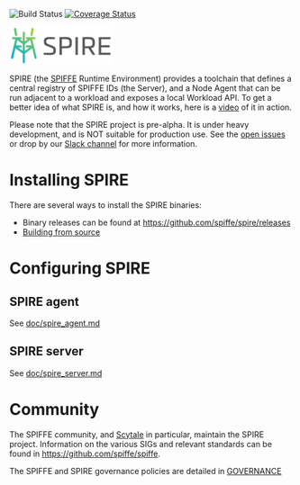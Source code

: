 ![Build Status](https://travis-ci.org/spiffe/spire.svg?branch=master)
[![Coverage Status](https://coveralls.io/repos/github/spiffe/spire/badge.svg?branch=master)](https://coveralls.io/github/spiffe/spire?branch=master)

![SPIRE Logo](/doc/images/spire_logo.png)

SPIRE (the [SPIFFE](https://github.com/spiffe/spiffe) Runtime Environment) provides a toolchain that defines a central registry of
SPIFFE IDs (the Server), and a Node Agent that can be run adjacent to a workload and
exposes a local Workload API. To get a better idea of what SPIRE is, and how it works, here is a [video](https://www.youtube.com/watch?v=uDHNcZ0eGHI) of it in action.

Please note that the SPIRE project is pre-alpha. It is under heavy development, and is NOT suitable for production use. See the [open issues](https://github.com/spiffe/spire/issues) or drop by our [Slack channel](https://slack.spiffe.io/) for more information.

# Installing SPIRE

There are several ways to install the SPIRE binaries:

* Binary releases can be found at https://github.com/spiffe/spire/releases
* [Building from source](/CONTRIBUTING.md)

# Configuring SPIRE

## SPIRE agent

See [doc/spire_agent.md](/doc/spire_agent.md)

## SPIRE server

See [doc/spire_server.md](/doc/spire_server.md)


# Community

The SPIFFE community, and [Scytale](https://scytale.io) in particular, maintain the SPIRE project.
Information on the various SIGs and relevant standards can be found in
https://github.com/spiffe/spiffe.

The SPIFFE and SPIRE governance policies are detailed in
[GOVERNANCE](https://github.com/spiffe/spiffe/blob/master/GOVERNANCE.md)
